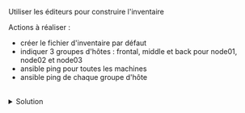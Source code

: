 Utiliser les éditeurs pour construire l'inventaire

Actions à réaliser :
- créer le fichier d'inventaire par défaut
- indiquer 3 groupes d'hôtes : frontal, middle et back pour node01, node02 et node03
- ansible ping pour toutes les machines
- ansible ping de chaque groupe d'hôte

<br>

<details>

<summary>Solution</summary>

Cette solution indique les étapes principales et la succession de commandes.

Créer d'abord le dossier d'inventaire :
```plain
mkdir -p /etc/ansible
```{{exec}}

Création du fichier :
```plain
touch /etc/ansible/hosts
```{{exec}}

Aller dans ce fichier depuis l'éditeur afin de créer ce fichier
```plain
[frontal]
node01

[middle]
node02

[back]
node03

```

Ping de tous les hôtes :
```plain
ansible all -m ansible.builtin.ping
```{{exec}}

Ping uniquement des machines frontales :
```plain
ansible frontal -m ansible.builtin.ping
```{{exec}}

Ping uniquement des machines middle :
```plain
ansible middle -m ansible.builtin.ping
```{{exec}}

Ping uniquement des machines back :
```plain
ansible back -m ansible.builtin.ping
```{{exec}}

</details>

